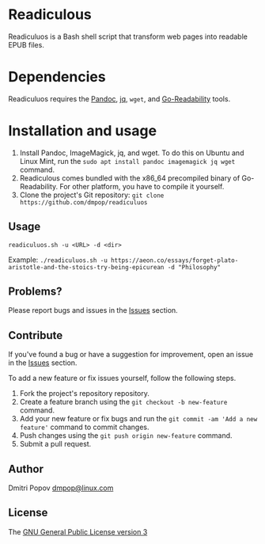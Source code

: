 # Readiculous


Readiculuos is a Bash shell script that transform web pages into readable EPUB files.


# Dependencies

Readiculuos requires the [Pandoc](https://pandoc.org), [jq](https://stedolan.github.io/jq/), `wget`, and [Go-Readability](https://github.com/go-shiori/go-readability) tools. 

# Installation and usage

1. Install Pandoc, ImageMagick, jq, and wget. To do this on Ubuntu and Linux Mint, run the `sudo apt install pandoc imagemagick jq wget` command.
2. Readiculous comes bundled with the x86_64 precompiled binary of Go-Readability. For other platform, you have to compile it yourself.
3. Clone the project's Git repository: `git clone https://github.com/dmpop/readiculuos`

## Usage

    readiculuos.sh -u <URL> -d <dir>

Example: `./readiculuos.sh -u https://aeon.co/essays/forget-plato-aristotle-and-the-stoics-try-being-epicurean -d "Philosophy"`

## Problems?

Please report bugs and issues in the [Issues](https://github.com/dmpop/readiculuos/issues) section.

## Contribute

If you've found a bug or have a suggestion for improvement, open an issue in the [Issues](https://github.com/dmpop/readiculuos/issues) section.

To add a new feature or fix issues yourself, follow the following steps.

1. Fork the project's repository repository.
2. Create a feature branch using the `git checkout -b new-feature` command.
3. Add your new feature or fix bugs and run the `git commit -am 'Add a new feature'` command to commit changes.
4. Push changes using the `git push origin new-feature` command.
5. Submit a pull request.

## Author

Dmitri Popov [dmpop@linux.com](mailto:dmpop@linux.com)

## License

The [GNU General Public License version 3](http://www.gnu.org/licenses/gpl-3.0.en.html)

